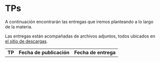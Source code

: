 TPs
===

A continuación encontrarán las entregas que iremos planteando a lo largo de la
materia.

Las entregas están acompañadas de archivos adjuntos, todos ubicados en [el sitio de descargas]({{site.skel}}).

<table class="table table-striped">
  <tbody id="tabla-trabajos">
    <tr>
      <td><strong>TP</strong></td>
      <td><strong>Fecha de publicación</strong></td>
      <td><strong>Fecha de entrega</strong></td>
    </tr>
  </tbody>
</table>

<h4 id="trabajo"></h4>

<script src="{{ '/assets/js/publicacionTPs.js' | relative_url }}"></script>
